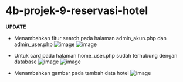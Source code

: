 # 4b-projek-9-reservasi-hotel

**UPDATE**
- Menambahkan fitur search pada halaman admin_akun.php dan admin_user.php
![image](https://user-images.githubusercontent.com/82491849/163584421-53b2b744-dda2-4756-98c5-588bdb4c3f8e.png)
![image](https://user-images.githubusercontent.com/82491849/163584482-cf65fc86-8183-4360-87dc-fe3eb6fb0294.png)

- Untuk card pada halaman home_user.php sudah terhubung dengan database
![image](https://user-images.githubusercontent.com/82491849/163584636-f6b6c7e7-5826-4e0e-9ac7-5ee9875ce275.png)
![image](https://user-images.githubusercontent.com/82491849/163584668-10fdb9cd-dc15-4986-b8e3-f7ecf3b23bf6.png)

- Menambahkan gambar pada tambah data hotel
![image](https://user-images.githubusercontent.com/82491849/163584781-f22fe3ee-d274-4d0c-8521-3bec8697eeb1.png)
